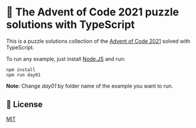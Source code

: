 # 🎅 The Advent of Code 2021 puzzle solutions with TypeScript

This is a puzzle solutions collection of the [Advent of Code 2021](https://adventofcode.com/2021) solved with TypeScript.

To run any example, just install [Node.JS](https://nodejs.org/es/) and run:

```
npm install
npm run day01
```

**Note:** Change _day01_ by folder name of the example you want to run.

## 📖 License

[MIT](https://opensource.org/licenses/MIT)
